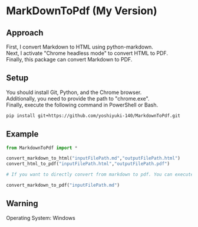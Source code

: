 # MarkDownToPdf (My Version)

## Approach
First, I convert Markdown to HTML using python-markdown.<br>
Next, I activate "Chrome headless mode" to convert HTML to PDF.<br>
Finally, this package can convert Markdown to PDF.<br>

## Setup
You should install Git, Python, and the Chrome browser.<br>
Additionally, you need to provide the path to "chrome.exe".<br>
Finally, execute the following command in PowerShell or Bash.<br>

```bash | powershell
pip install git+https://github.com/yoshiyuki-140/MarkdownToPdf.git
```

## Example

```py
from MarkdownToPdf import *

convert_markdown_to_html("inputFilePath.md","outputFilePath.html")
convert_html_to_pdf("inputFilePath.html","outputFilePath.pdf")

# If you want to directly convert from markdown to pdf. You can execute following code

convert_markdown_to_pdf("inputFilePath.md")
```

## Warning
Operating System: Windows

